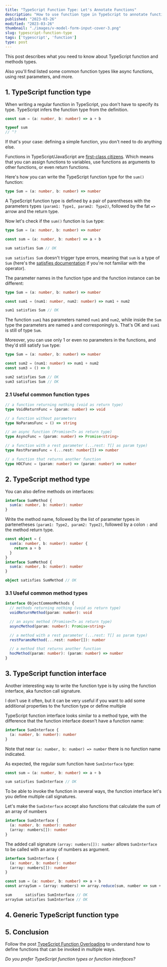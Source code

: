 ```yaml
---
title: "TypeScript Function Type: Let's Annotate Functions"
description: "How to use function type in TypeScript to annotate functions."
published: "2023-03-26"
modified: "2023-03-26"
thumbnail: "./images/v-model-form-input-cover-3.png"
slug: typescript-function-type
tags: ['typescript', 'function']
type: post
---
```


This post describes what you need to know about TypeScript function and methods types. 

Also you'll find listed some common function types like async functions, using rest parameters, and more.  

<TableOfContents maxLevel={1} />

## 1. TypeScript function type

When writing a regular function in TypeScript, you don't have to specify its type. TypeScript infers the function type from the definition.  

```typescript
const sum = (a: number, b: number) => a + b

typeof sum
// ^?
```

If that's your case: defining a simple function, you don't need to do anything else.  

Functions in TypeScript/JavaScript are [first-class citizens](https://developer.mozilla.org/en-US/docs/Glossary/First-class_Function). Which means that you can assign functions to variables, use functions as arguments to other functions, or even return functions.  

Here's how you can write the TypeScript function type for the `sum()` function:

```typescript
type Sum = (a: number, b: number) => number
```

A TypeScript function type is defined by a pair of parentheses with the parameters types `(param1: Type1, param2: Type2)`, followed by the fat `=>` arrow and the return type.  

Now let's check if the `sum()` function is `Sum` type:

```typescript
type Sum = (a: number, b: number) => number

const sum = (a: number, b: number) => a + b

sum satisfies Sum // OK
```

`sum satisfies Sum` doesn't trigger type errors, meaning that `sum` is a type of `Sum` (here's the [satisfies documentation](https://www.typescriptlang.org/docs/handbook/release-notes/typescript-4-9.html#the-satisfies-operator) if you're not familiar with the operator).

The parameter names in the function type and the function instance can be different:

```typescript
type Sum = (a: number, b: number) => number

const sum1 = (num1: number, num2: number) => num1 + num2

sum1 satisfies Sum // OK
```

The function `sum1` has parameters named `num1` and `num2`, while inside the `Sum` type the parameters are named `a` and corresponingly `b`. That's OK and `sum1` is still of type `Sum`.  

Moreover, you can use only 1 or even no parameters in the functions, and they'd still satisfy `Sum` type:

```typescript 
type Sum = (a: number, b: number) => number

const sum2 = (num1: number) => num1 + num2
const sum3 = () => 0

sum2 satisfies Sum // OK
sum3 satisfies Sum // OK
```

### 2.1 Useful common function types

```typescript
// a function returning nothing (void as return type)
type VoidReturnFunc = (param: number) => void

// a function without parameters
type NoParamsFunc = () => string

// an async function (Promise<T> as return type)
type AsyncFunc = (param: number) => Promise<string>

// a function with a rest parameter (...rest: T[] as param type)
type RestParamsFunc = (...rest: number[]) => number

// a function that returns another function
type HOCFunc = (param: number) => (param: number) => number
```

## 2. TypeScript method type

You can also define methods on interfaces: 

```typescript
interface SumMethod {
  sum(a: number, b: number): number
}
```

Write the method name, followed by the list of parameter types in partenetheses `(param1: Type2, param2: Type2)`, followed by a colon `:` and the method return type.  

```typescript
const object = {
  sum(a: number, b: number): number {
    return a + b
  }
}
interface SumMethod {
  sum(a: number, b: number): number
}

object satisfies SumMethod // OK
```

### 3.1 Useful common method types

```typescript
interface ObjectCommonMethods {
  // methods returning nothing (void as return type)
  voidReturnMethod(param: number): void

  // an async method (Promise<T> as return type)
  asyncMethod(param: number): Promise<string>

  // a method with a rest parameter (...rest: T[] as param type)
  restParamsMethod(...rest: number[]): number

  // a method that returns another function
  hocMethod(param: number): (param: number) => number
}
```

## 3. TypeScript function interface

Another interesting way to write the function type is by using the function interface, aka function call signature. 

I don't use it often, but it can be very useful if you want to add some additional properties to the function type or define multiple 

TypeScript function interface looks similar to a method type, with the difference that the function interface doesn't have a function name:  

```typescript
interface SumInterface {
  (a: number, b: number): number
}
```

Note that near `(a: number, b: number) => number` there is no function name indicated.  

As expected, the regular sum function have `SumInterface` type:

```typescript
const sum = (a: number, b: number) => a + b

sum satisfies SumInterface // OK
```

To be able to invoke the function in several ways, the function interface let's you define multiple call signatures.  

Let's make the `SumInterface` accept also functions that calculate the sum of an array of numbers

```typescript {2}
interface SumInterface {
  (a: number, b: number): number
  (array: numbers[]): number
}
```

The added call signature `(array: numbers[]): number` allows `SumInterface` to be called with an array of numbers as argument.  

```typescript
interface SumInterface {
  (a: number, b: number): number
  (array: numbers[]): number
}

const sum = (a: number, b: number) => a + b
const arraySum = (array: numbers) => array.reduce(sum, number => sum + number)

sum      satisfies SumInterface // OK
arraySum satisfies SumInterface // OK
```



## 4. Generic TypeScript function type



## 5. Conclusion

Follow the post [TypeScript Function Overloading](/typescript-function-overloading/) to understand how to define functions that can be invoked in multiple ways.  

*Do you prefer TypeScript function types or function interfaces?*